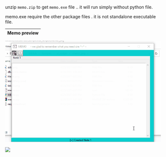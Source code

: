 unzip `memo.zip` to get `memo.exe` file .. it will run simply without python file.

memo.exe require the other package files . it is not standalone executable file.

Memo preview|
---|
![memo preview](https://github.com/hmae/Samples/raw/master/ui_scripts/memo_pkg/memopreview.gif)

![](https://visitor-badge.laobi.icu/badge?page_id=hmae&)
